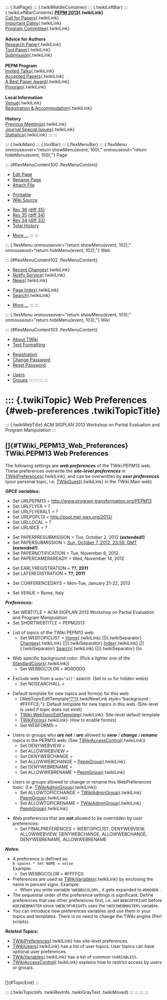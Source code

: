 ::: {.fullPage}
::: {.twikiMiddleContainer}
::: {.twikiLeftBar}
::: {.twikiLeftBarContents}
**[PEPM 2013](WebHome){.twikiLink}**\
[Call for Papers](CallForPapers){.twikiLink}\
[Important Dates](ImportantDates){.twikiLink}\
[Program Committee](ProgramCommittee){.twikiLink}\
\
**Advice for Authors**\
[Research Paper](ResearchPaperAdvice){.twikiLink}\
[Tool Paper](ToolPaperAdvice){.twikiLink}\
[Submission](PaperSubmission){.twikiLink}\
\
**PEPM Program**\
[Invited Talks](InvitedTalks){.twikiLink}\
[Accepted Papers](AcceptedPapers){.twikiLink}\
[A Best Paper Award](ABestPaperAward){.twikiLink}\
[Program](Program){.twikiLink}\
\
**Local Information**\
[Venue](WorkshopVenue){.twikiLink}\
[Registration & Accommodation](RegistrationAndAccomodation){.twikiLink}\
\
**History**\
[Previous Meetings](PreviousMeetings){.twikiLink}\
[Journal Special Issues](SpecialIssues){.twikiLink}\
[Statistics](HistoricalStatistics){.twikiLink}
:::
:::

::: {.twikiMain}
::: {.toolBar}
::: {.flexMenuBar}
::: {.flexMenu onmouseover="return showMenu(event, 100);" onmouseout="return hideMenu(event, 100);"}
Page

::: {#flexMenuContent100 .flexMenuContent}
-   [Edit
    Page](http://www.program-transformation.org/edit/PEPM13/WebPreferences?t=1536828973)
-   [Rename
    Page](http://www.program-transformation.org/rename/PEPM13/WebPreferences)
-   [Attach
    File](http://www.program-transformation.org/attach/PEPM13/WebPreferences)

<!-- -->

-   [Printable](http://www.program-transformation.org/view/PEPM13/WebPreferences?skin=print.pattern)
-   [Wiki
    Source](http://www.program-transformation.org/view/PEPM13/WebPreferences?skin=text&raw=on&contenttype=text/plain)

<!-- -->

-   [Rev
    36](http://www.program-transformation.org/view/PEPM13/WebPreferences?rev=1.36)
    [(diff 35)](http://www.program-transformation.org/rdiff/PEPM13/WebPreferences?rev1=1.36&rev2=1.35)
-   [Rev
    35](http://www.program-transformation.org/view/PEPM13/WebPreferences?rev=1.35)
    [(diff 34)](http://www.program-transformation.org/rdiff/PEPM13/WebPreferences?rev1=1.35&rev2=1.34)
-   [Rev
    34](http://www.program-transformation.org/view/PEPM13/WebPreferences?rev=1.34)
    [(diff 33)](http://www.program-transformation.org/rdiff/PEPM13/WebPreferences?rev1=1.34&rev2=1.33)
-   [Total
    History](http://www.program-transformation.org/rdiff/PEPM13/WebPreferences)

<!-- -->

-   [More
    \...](http://www.program-transformation.org/oops/PEPM13/WebPreferences?template=oopsmore&param1=1.36&param2=1.36)
:::
:::

::: {.flexMenu onmouseover="return showMenu(event, 102);" onmouseout="return hideMenu(event, 102);"}
Web

::: {#flexMenuContent102 .flexMenuContent}
-   [Recent Changes](WebChanges){.twikiLink}
-   [Notify Service](WebNotify){.twikiLink}
-   [News](WebNews){.twikiLink}

<!-- -->

-   [Page Index](WebIndex){.twikiLink}
-   [Search](WebSearch){.twikiLink}

<!-- -->

-   [More
    \...](http://www.program-transformation.org/oops/PEPM13/WebPreferences?template=oopsmore&param1=1.36&param2=1.36)
:::
:::

::: {.flexMenu onmouseover="return showMenu(event, 103);" onmouseout="return hideMenu(event, 103);"}
Wiki

::: {#flexMenuContent103 .flexMenuContent}
-   [About
    TWiki](http://www.program-transformation.org/view/TWiki/WebHome)
-   [Text
    Formatting](http://www.program-transformation.org/view/TWiki/TextFormattingRules)

<!-- -->

-   [Registration](http://www.program-transformation.org/view/TWiki/TWikiRegistration)
-   [Change
    Password](http://www.program-transformation.org/view/TWiki/ChangePassword)
-   [Reset
    Password](http://www.program-transformation.org/view/TWiki/ResetPassword)

<!-- -->

-   [Users](http://www.program-transformation.org/view/Main/TWikiUsers)
-   [Groups](http://www.program-transformation.org/view/Main/TWikiGroups)
:::
:::
:::
:::

::: {.twikiTopic}
Web Preferences {#web-preferences .twikiTopicTitle}
===============

::: {.twikiWebTitle}
ACM SIGPLAN 2013 Workshop on Partial Evaluation and Program Manipulation
:::

[]{#TWiki_PEPM13_Web_Preferences} TWiki.PEPM13 Web Preferences
--------------------------------------------------------------

The following settings are ***web preferences*** of the TWiki.PEPM13
web. These preferences overwrite the ***site-level preferences*** in
[TWikiPreferences](../TWiki/TWikiPreferences){.twikiLink}, and can be
overwritten by ***user preferences*** (your personal topic, i.e.
[TWikiGuest](../Main/TWikiGuest){.twikiLink} in the TWiki.Main web)

***GPCE variables:***

-   Set URLPEPM13 = <http://www.program-transformation.org/PEPM13>
-   Set URLFLYER = ?
-   Set URLFLYERALT = ?
-   Set URLPOPL13 = <http://popl.mpi-sws.org/2013/>
-   Set URLLOCAL = ?
-   Set URLNICE = ?

<!-- -->

-   Set PAPERPRESUBMISSION = Tue, October 2, 2012 **(extended!)**
-   Set PAPERSUBMISSION = [Sun, October 7, 2012, 23:59,
    GMT](http://www.timeanddate.com/worldclock/fixedtime.html?month=10&day=7&year=2012&hour=23&min=59&sec=0&p1=0)
    **(extended!)**
-   Set PAPERNOTIFICATION = Tue, November 6, 2012
-   Set PAPERCAMERAREADY = Wed, November 14, 2012

<!-- -->

-   Set EARLYREGISTRATION = **??, 2011**
-   Set LATEREGISTRATION = **??, 2011**

<!-- -->

-   Set CONFERENCEDAYS = Mon-Tue, January 21-22, 2013

<!-- -->

-   Set VENUE = Rome, Italy

***Preferences:***

-   Set WEBTITLE = ACM SIGPLAN 2013 Workshop on Partial Evaluation and
    Program Manipulation
-   Set SHORTWEBTITLE = PEPM2013

<!-- -->

-   List of topics of the TWiki.PEPM13 web:
    -   Set WEBTOPICLIST = [Home](WebHome){.twikiLink}
        [\|]{.twikiSeparator} [Changes](WebChanges){.twikiLink}
        [\|]{.twikiSeparator} [Index](WebIndex){.twikiLink}
        [\|]{.twikiSeparator} [Search](WebSearch){.twikiLink}
        [\|]{.twikiSeparator} Go

<!-- -->

-   Web specific background color: (Pick a lighter one of the
    [StandardColors](../TWiki/StandardColors){.twikiLink})
    -   Set WEBBGCOLOR = \#D0D0D0

<!-- -->

-   Exclude web from a `web="all"` search: (Set to `on` for hidden webs)
    -   Set NOSEARCHALL =

<!-- -->

-   Default template for new topics and form(s) for this web:
    -   [WebTopicEditTemplate[^?^](http://www.program-transformation.org/edit/PEPM13/WebTopicEditTemplate?topicparent=PEPM13.WebPreferences)]{.twikiNewLink
        style="background : #FFFFCE;"}: Default template for new topics
        in this web. (Site-level is used if topic does not exist)
    -   [TWiki.WebTopicEditTemplate](../TWiki/WebTopicEditTemplate){.twikiLink}:
        Site-level default template
    -   [TWikiForms](../TWiki/TWikiForms){.twikiLink}: How to enable
        form(s)
    -   Set WEBFORMS =

<!-- -->

-   Users or groups who ***are not*** / ***are*** allowed to ***view***
    / ***change*** / ***rename*** topics in the PEPM13 web: (See
    [TWikiAccessControl](../TWiki/TWikiAccessControl){.twikiLink})
    -   Set DENYWEBVIEW =
    -   Set ALLOWWEBVIEW =
    -   Set DENYWEBCHANGE =
    -   Set ALLOWWEBCHANGE = [PepmGroup](../Main/PepmGroup){.twikiLink}
    -   Set DENYWEBRENAME =
    -   Set ALLOWWEBRENAME = [PepmGroup](../Main/PepmGroup){.twikiLink}

<!-- -->

-   Users or groups allowed to change or rename this WebPreferences
    topic: (I.e. [TWikiAdminGroup](../Main/TWikiAdminGroup){.twikiLink})
    -   Set ALLOWTOPICCHANGE =
        [TWikiAdminGroup](../Main/TWikiAdminGroup){.twikiLink}
        [PepmGroup](../Main/PepmGroup){.twikiLink}
    -   Set ALLOWTOPICRENAME =
        [TWikiAdminGroup](../Main/TWikiAdminGroup){.twikiLink}
        [PepmGroup](../Main/PepmGroup){.twikiLink}

<!-- -->

-   Web preferences that are **not** allowed to be overridden by user
    preferences:
    -   Set FINALPREFERENCES = WEBTOPICLIST, DENYWEBVIEW, ALLOWWEBVIEW,
        DENYWEBCHANGE, ALLOWWEBCHANGE, DENYWEBRENAME, ALLOWWEBRENAME

***Notes:***

-   A preference is defined as:\
    `6 spaces * Set NAME = value`\
    Example:
    -   Set WEBBGCOLOR = \#FFFFC0
-   Preferences are used as
    [TWikiVariables](../TWiki/TWikiVariables){.twikiLink} by enclosing
    the name in percent signs. Example:
    -   When you write variable `%WEBBGCOLOR%` , it gets expanded to
        `#D0D0D0` .
-   The sequential order of the preference settings is significant.
    Define preferences that use other preferences first, i.e. set
    `WEBCOPYRIGHT` before `WIKIWEBMASTER` since `%WEBCOPYRIGHT%` uses
    the `%WIKIWEBMASTER%` variable.
-   You can introduce new preferences variables and use them in your
    topics and templates. There is no need to change the TWiki engine
    (Perl scripts).

***Related Topics:***

-   [TWikiPreferences](../TWiki/TWikiPreferences){.twikiLink} has
    site-level preferences.
-   [TWikiUsers](../Main/TWikiUsers){.twikiLink} has a list of user
    topics. User topics can have optional user preferences.
-   [TWikiVariables](../TWiki/TWikiVariables){.twikiLink} has a list of
    common `%VARIABLES%`.
-   [TWikiAccessControl](../TWiki/TWikiAccessControl){.twikiLink}
    explains how to restrict access by users or groups.

\
[]{#TopicEnd}
:::

::: {.twikiTopicInfo .twikiRevInfo .twikiGrayText .twikiMoved}
:::
:::
:::
:::
